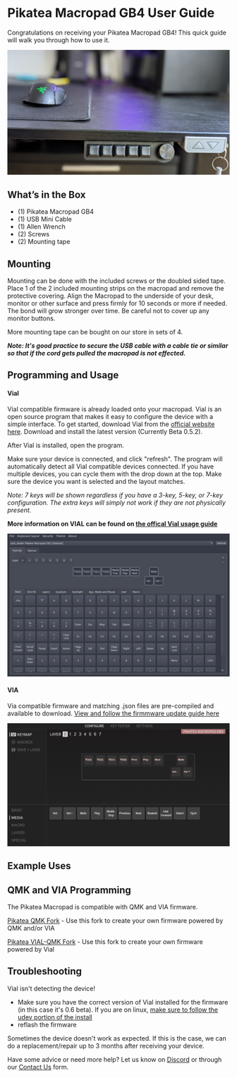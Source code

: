 

# Pikatea Macropad GB4 User Guide
Congratulations on receiving your Pikatea Macropad GB4! This quick guide will walk you through how to use it.

![img](/assets/GB3/EJ93s8ufs_orig.jpg)
## What’s in the Box
* (1) Pikatea Macropad GB4
* (1) USB Mini Cable
* (1) Allen Wrench
* (2) Screws
* (2) Mounting tape

## Mounting
Mounting can be done with the included screws or the doubled sided tape. Place 1 of the 2 included mounting strips on the macropad and remove the protective covering. Align the Macropad to the underside of your desk, monitor or other surface and press firmly for 10 seconds or more if needed. The bond will grow stronger over time. Be careful not to cover up any monitor buttons.

More mounting tape can be bought on our store in sets of 4.

***Note: It's good practice to secure the USB cable with a cable tie or similar so that if the cord gets pulled the macropad is not effected.***

## Programming and Usage
#### Vial
Vial compatible firmware is already loaded onto your macropad. Vial is an open source program that makes it easy to configure the device with a simple interface. To get started, download Vial from the [official website here](https://get.Vial.today). Download and install the latest version (Currently Beta 0.5.2).

After Vial is installed, open the program.

Make sure your device is connected, and click "refresh". The program will automatically detect all Vial compatible devices connected. If you have multiple devices, you can cycle them with the drop down at the top. Make sure the device you want is selected and the layout matches.

*Note: 7 keys will be shown regardless if you have a 3-key, 5-key, or 7-key configuration. The extra keys will simply not work if they are not physically present.*

**More information on VIAL can be found on [the offical Vial usage guide](https://get.vial.today/manual/)**

![img](/assets/GB3/pikatea-macropad-gb3-vial.png)

#### VIA
Via compatible firmware and matching .json files are pre-compiled and available to download. [View and follow the firmmware update guide here](/DownloadsAndFiles/firmware-download-and-update-guide.html#download-firmware)

![img](/assets/GB3/via.png)

## Example Uses
<Uses/>
 
## QMK and VIA Programming
The Pikatea Macropad is compatible with QMK and VIA firmware.

[Pikatea QMK Fork](https://github.com/JackPikatea/qmk_firmware) - Use this fork to create your own firmware powered by QMK and/or VIA

[Pikatea VIAL-QMK Fork](https://github.com/JackPikatea/vial-qmk) - Use this fork to create your own firmware powered by Vial

## Troubleshooting
Vial isn't detecting the device!
* Make sure you have the correct version of Vial installed for the firmware (in this case it's 0.6 beta). If you are on linux, [make sure to follow the udev portion of the install](https://get.Vial.today)
* reflash the firmware

Sometimes the device doesn't work as expected. If this is the case, we can do a replacement/repair up to 3 months after receiving your device.

Have some advice or need more help? Let us know on [Discord](https://www.pikatea.com/discord) or through our [Contact Us](https://www.pikatea.com/pages/contact-us) form.

<Footer/>
